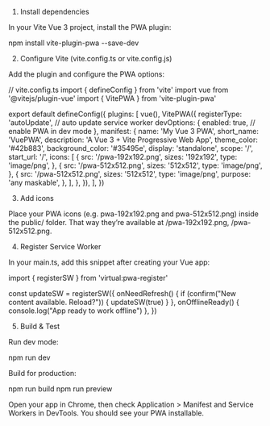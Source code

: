 1. Install dependencies

In your Vite Vue 3 project, install the PWA plugin:

npm install vite-plugin-pwa --save-dev

2. Configure Vite (vite.config.ts or vite.config.js)

Add the plugin and configure the PWA options:

// vite.config.ts
import { defineConfig } from 'vite'
import vue from '@vitejs/plugin-vue'
import { VitePWA } from 'vite-plugin-pwa'

export default defineConfig({
  plugins: [
    vue(),
    VitePWA({
      registerType: 'autoUpdate', // auto update service worker
      devOptions: {
        enabled: true, // enable PWA in dev mode
      },
      manifest: {
        name: 'My Vue 3 PWA',
        short_name: 'VuePWA',
        description: 'A Vue 3 + Vite Progressive Web App',
        theme_color: '#42b883',
        background_color: '#35495e',
        display: 'standalone',
        scope: '/',
        start_url: '/',
        icons: [
          {
            src: '/pwa-192x192.png',
            sizes: '192x192',
            type: 'image/png',
          },
          {
            src: '/pwa-512x512.png',
            sizes: '512x512',
            type: 'image/png',
          },
          {
            src: '/pwa-512x512.png',
            sizes: '512x512',
            type: 'image/png',
            purpose: 'any maskable',
          },
        ],
      },
    }),
  ],
})

3. Add icons

Place your PWA icons (e.g. pwa-192x192.png and pwa-512x512.png) inside the public/ folder.
That way they’re available at /pwa-192x192.png, /pwa-512x512.png.

4. Register Service Worker

In your main.ts, add this snippet after creating your Vue app:

import { registerSW } from 'virtual:pwa-register'

const updateSW = registerSW({
  onNeedRefresh() {
    if (confirm("New content available. Reload?")) {
      updateSW(true)
    }
  },
  onOfflineReady() {
    console.log("App ready to work offline")
  },
})

5. Build & Test

Run dev mode:

npm run dev


Build for production:

npm run build
npm run preview


Open your app in Chrome, then check Application > Manifest and Service Workers in DevTools. You should see your PWA installable.